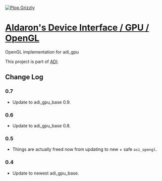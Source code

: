 [![Plop Grizzly](https://plopgrizzly.com/images/logo-bar.png)](https://plopgrizzly.com)

# [Aldaron's Device Interface / GPU / OpenGL](https://crates.io/crates/adi_gpu_opengl)
OpenGL implementation for adi_gpu

This project is part of [ADI](https://crates.io/crates/adi).

## Change Log
### 0.7
* Update to adi\_gpu\_base 0.9.

### 0.6
* Update to adi\_gpu\_base 0.8.

### 0.5
* Things are actually freed now from updating to new + safe `asi_opengl`.

### 0.4
* Update to newest adi\_gpu\_base.
